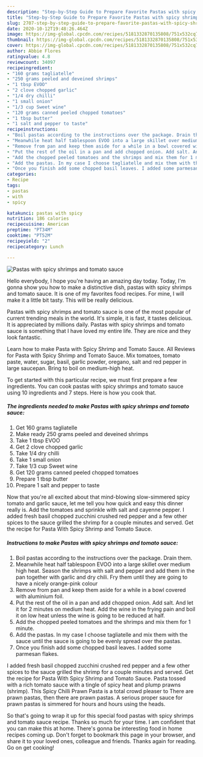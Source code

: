 ```yaml
---
description: "Step-by-Step Guide to Prepare Favorite Pastas with spicy shrimps and tomato sauce"
title: "Step-by-Step Guide to Prepare Favorite Pastas with spicy shrimps and tomato sauce"
slug: 2707-step-by-step-guide-to-prepare-favorite-pastas-with-spicy-shrimps-and-tomato-sauce
date: 2020-10-12T19:48:26.464Z
image: https://img-global.cpcdn.com/recipes/5181332870135808/751x532cq70/pastas-with-spicy-shrimps-and-tomato-sauce-recipe-main-photo.jpg
thumbnail: https://img-global.cpcdn.com/recipes/5181332870135808/751x532cq70/pastas-with-spicy-shrimps-and-tomato-sauce-recipe-main-photo.jpg
cover: https://img-global.cpcdn.com/recipes/5181332870135808/751x532cq70/pastas-with-spicy-shrimps-and-tomato-sauce-recipe-main-photo.jpg
author: Abbie Flores
ratingvalue: 4.8
reviewcount: 34097
recipeingredient:
- "160 grams tagliatelle"
- "250 grams peeled and deveined shrimps"
- "1 tbsp EVOO"
- "2 clove chopped garlic"
- "1/4 dry chilli"
- "1 small onion"
- "1/3 cup Sweet wine"
- "120 grams canned peeled chopped tomatoes"
- "1 tbsp butter"
- "1 salt and pepper to taste"
recipeinstructions:
- "Boil pastas according to the instructions over the package. Drain them."
- "Meanwhile heat half tablespoon EVOO into a large skillet over medium high heat. Season the shrimps with salt and pepper and add them in the pan together with garlic and dry chili. Fry them until they are going to have a nicely orange-pink colour"
- "Remove from pan and keep them aside for a while in a bowl covered with aluminium foil."
- "Put the rest of the oil in a pan and add chopped onion. Add salt. And let it for 2 minutes on medium heat. Add the wine in the frying pain and boil it on low heat unless the wine is going to be reduced at half."
- "Add the chopped peeled tomatoes and the shrimps and mix them for 1 minute."
- "Add the pastas. In my case I choose tagliatelle and mix them with the sauce until the sauce is going to be evenly spread over the pastas."
- "Once you finish add some chopped basil leaves. I added some parmesan flakes."
categories:
- Recipe
tags:
- pastas
- with
- spicy

katakunci: pastas with spicy 
nutrition: 186 calories
recipecuisine: American
preptime: "PT34M"
cooktime: "PT52M"
recipeyield: "2"
recipecategory: Lunch

---
```



![Pastas with spicy shrimps and tomato sauce](https://img-global.cpcdn.com/recipes/5181332870135808/751x532cq70/pastas-with-spicy-shrimps-and-tomato-sauce-recipe-main-photo.jpg)

Hello everybody, I hope you're having an amazing day today. Today, I'm gonna show you how to make a distinctive dish, pastas with spicy shrimps and tomato sauce. It is one of my favorites food recipes. For mine, I will make it a little bit tasty. This will be really delicious.

Pastas with spicy shrimps and tomato sauce is one of the most popular of current trending meals in the world. It's simple, it is fast, it tastes delicious. It is appreciated by millions daily. Pastas with spicy shrimps and tomato sauce is something that I have loved my entire life. They are nice and they look fantastic.

Learn how to make Pasta with Spicy Shrimp and Tomato Sauce. All Reviews for Pasta with Spicy Shrimp and Tomato Sauce. Mix tomatoes, tomato paste, water, sugar, basil, garlic powder, oregano, salt and red pepper in large saucepan. Bring to boil on medium-high heat.


To get started with this particular recipe, we must first prepare a few ingredients. You can cook pastas with spicy shrimps and tomato sauce using 10 ingredients and 7 steps. Here is how you cook that.

<!--inarticleads1-->

##### The ingredients needed to make Pastas with spicy shrimps and tomato sauce:

1. Get 160 grams tagliatelle
1. Make ready 250 grams peeled and deveined shrimps
1. Take 1 tbsp EVOO
1. Get 2 clove chopped garlic
1. Take 1/4 dry chilli
1. Take 1 small onion
1. Take 1/3 cup Sweet wine
1. Get 120 grams canned peeled chopped tomatoes
1. Prepare 1 tbsp butter
1. Prepare 1 salt and pepper to taste


Now that you&#39;re all excited about that mind-blowing slow-simmered spicy tomato and garlic sauce, let me tell you how quick and easy this dinner really is. Add the tomatoes and sprinkle with salt and cayenne pepper. I added fresh basil chopped zucchini crushed red pepper and a few other spices to the sauce grilled the shrimp for a couple minutes and served. Get the recipe for Pasta With Spicy Shrimp and Tomato Sauce. 

<!--inarticleads2-->

##### Instructions to make Pastas with spicy shrimps and tomato sauce:

1. Boil pastas according to the instructions over the package. Drain them.
1. Meanwhile heat half tablespoon EVOO into a large skillet over medium high heat. Season the shrimps with salt and pepper and add them in the pan together with garlic and dry chili. Fry them until they are going to have a nicely orange-pink colour
1. Remove from pan and keep them aside for a while in a bowl covered with aluminium foil.
1. Put the rest of the oil in a pan and add chopped onion. Add salt. And let it for 2 minutes on medium heat. Add the wine in the frying pain and boil it on low heat unless the wine is going to be reduced at half.
1. Add the chopped peeled tomatoes and the shrimps and mix them for 1 minute.
1. Add the pastas. In my case I choose tagliatelle and mix them with the sauce until the sauce is going to be evenly spread over the pastas.
1. Once you finish add some chopped basil leaves. I added some parmesan flakes.


I added fresh basil chopped zucchini crushed red pepper and a few other spices to the sauce grilled the shrimp for a couple minutes and served. Get the recipe for Pasta With Spicy Shrimp and Tomato Sauce. Pasta tossed with a rich tomato sauce with a tingle of spicy heat and plump prawns (shrimp). This Spicy Chilli Prawn Pasta is a total crowd pleaser to There are prawn pastas, then there are prawn pastas. A serious proper sauce for prawn pastas is simmered for hours and hours using the heads. 

So that's going to wrap it up for this special food pastas with spicy shrimps and tomato sauce recipe. Thanks so much for your time. I am confident that you can make this at home. There's gonna be interesting food in home recipes coming up. Don't forget to bookmark this page in your browser, and share it to your loved ones, colleague and friends. Thanks again for reading. Go on get cooking!

